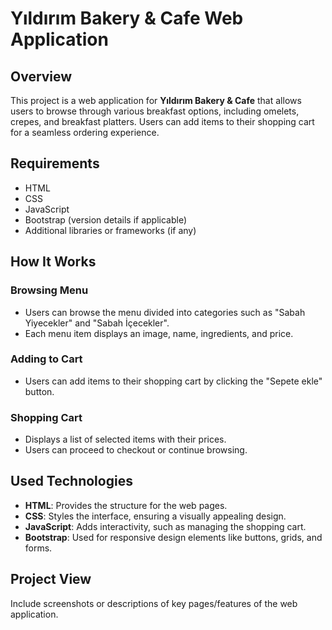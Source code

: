 # Yıldırım Bakery & Cafe Web Application

## Overview
This project is a web application for **Yıldırım Bakery & Cafe** that allows users to browse through various breakfast options, including omelets, crepes, and breakfast platters. Users can add items to their shopping cart for a seamless ordering experience.

## Requirements
- HTML
- CSS
- JavaScript
- Bootstrap (version details if applicable)
- Additional libraries or frameworks (if any)

## How It Works

### Browsing Menu
- Users can browse the menu divided into categories such as "Sabah Yiyecekler" and "Sabah İçecekler".
- Each menu item displays an image, name, ingredients, and price.

### Adding to Cart
- Users can add items to their shopping cart by clicking the "Sepete ekle" button.

### Shopping Cart
- Displays a list of selected items with their prices.
- Users can proceed to checkout or continue browsing.

## Used Technologies
- **HTML**: Provides the structure for the web pages.
- **CSS**: Styles the interface, ensuring a visually appealing design.
- **JavaScript**: Adds interactivity, such as managing the shopping cart.
- **Bootstrap**: Used for responsive design elements like buttons, grids, and forms.

## Project View
Include screenshots or descriptions of key pages/features of the web application.
